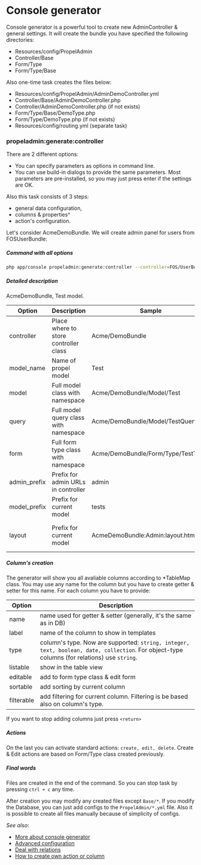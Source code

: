 Console generator
===============

Console generator is a powerful tool to create new AdminController & general settings. It will create the bundle you have specified the following directories:

- Resources/config/PropelAdmin
- Controller/Base
- Form/Type
- Form/Type/Base

Also one-time task creates the files below:

- Resources/config/PropelAdmin/AdminDemoController.yml
- Controller/Base/AdminDemoController.php
- Controller/AdminDemoController.php (if not exists)
- Form/Type/Base/DemoType.php
- Form/Type/DemoType.php (if not exists)
- Resources/config/routing.yml (separate task)


### propeladmin:generate:controller

There are 2 different options: 

* You can specify parameters as options in command line.
* You can use build-in dialogs to provide the same parameters. Most parameters are pre-installed, so you may just press enter if the settings are OK.

Also this task consists of 3 steps:

* general data configuration,
* columns & properties^
* action's configuration.

Let's consider AcmeDemoBundle. We will create admin panel for users from FOSUserBundle:

##### Command with all options
```bash
php app/console propeladmin:generate:controller --controller=FOS/UserBundle --model_name=User --model=FOS/UserBundle/Propel/User --query=FOS/UserBundle/Propel/UserQuery --form=Acme/DemoBundle/Form/Type/UserType --admin_prefix=admin --model_prefix=users --layout=AcmeDemoBundle:Admin:layout.html.twig
```

##### Detailed description

AcmeDemoBundle, Test model.

Option | Description | Sample | Default 
--- | --- | --- | ---
controller | Place where to store controller class | Acme/DemoBundle | not specified
model\_name | Name of propel model | Test | not specified
model | Full model class with namespace | Acme/DemoBundle/Model/Test | based on model\_name
query | Full model query class with namespace | Acme/DemoBundle/Model/TestQuery | based on model
form | Full form type class with namespace | Acme/DemoBundle/Form/Type/TestType | based on model
admin\_prefix | Prefix for admin URLs in controller | admin | admin
model\_prefix | Prefix for current model | tests | not specified
layout | Prefix for current model | AcmeDemoBundle:Admin:layout.html.twig | based on controller + Admin folder + layout.html.twig

##### Column's creation

The generator will show you all avaliable columns according to \*TableMap class. You may use any name for the column but you have to create getter & setter for this name. For each column you have to provide:

Option | Description
--- | ---
name | name used for getter & setter (generally, it's the same as in DB)
label | name of the column to show in templates
type | column's type. Now are supported: `string, integer, text, boolean, date, collection`. For object-type columns (for relations) use `string`.
listable | show in the table view
editable | add to form type class & edit form
sortable | add sorting by current column
filterable | add filtering for current column. Filtering is be based also on column's type.

If you want to stop adding columns just press `<return>`

##### Actions

On the last you can activate standard actions: `create, edit, delete`. Create & Edit actions are based on Form/Type class created previously.

##### Final words

Files are created in the end of the command. So you can stop task by pressing `ctrl + c` any time.

After creation you may modify any created files except `Base/*`. If you modify the Database, you can just add configs to the `PropelAdmin/*.yml` file. Also it is possible to create all files manually because of simplicity of configs.

*See also*:

- [More about console generator](generator.md)
- [Advanced configuration](configure.md)
- [Deal with relations](relations.md)
- [How to create own action or column](builders.md)
